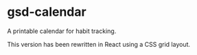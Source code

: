 # gsd-calendar

A printable calendar for habit tracking.

This version has been rewritten in React using a CSS grid layout.
